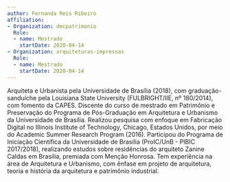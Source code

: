 ```yaml
---
author: Fernanda Reis Ribeiro
affiliation:
- Organization: dmcpatrimonio
  Role:
  - name: Mestrado
    startDate: 2020-04-14
- Organization: arquiteturas-impressas
  Role:
  - name: Mestrado
    startDate: 2020-04-14
---
```


Arquiteta e Urbanista pela Universidade de Brasília (2018), com
graduação-sanduíche pela Louisiana State University (FULBRIGHT/IIE, nº
180/2014), com fomento da CAPES. Discente do curso de mestrado em
Patrimônio e Preservação do Programa de Pós-Graduação em Arquitetura e
Urbanismo da Universidade de Brasília. Realizou pesquisa com enfoque em
Fabricação Digital no Illinois Institute of Technology, Chicago, Estados
Unidos, por meio do Academic Summer Research Program (2016). Participou
do Programa de Iniciação Científica da Universidade de Brasília
(ProIC/UnB - PIBIC 2017/2018), realizando estudos sobre residências do
arquiteto Zanine Caldas em Brasília, premiada com Menção Honrosa. Tem
experiência na área de Arquitetura e Urbanismo, com ênfase em projeto de
arquitetura, teoria e história da arquitetura e patrimônio industrial. 

